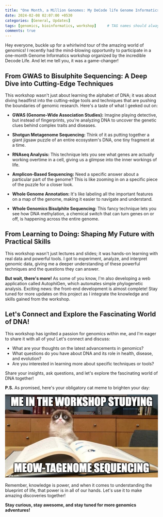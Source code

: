 ```yaml
---
title: "One Month, a Million Genomes: My DeCode life Genome Informatics Workshop Adventure!"
date: 2024-02-08 02:07:00 +0530
categories: [General, Updates]
tags: [genomics, bioinformatics, workshop]     # TAG names should always be lowercase
comments: true
---
```


Hey everyone, buckle up for a whirlwind tour of the amazing world of genomics!  I recently had the mind-blowing opportunity to participate in a one-month Genome Informatics workshop organized by the incredible Decode Life. And let me tell you, it was a game-changer! 

## From GWAS to Bisulphite Sequencing: A Deep Dive into Cutting-Edge Techniques

This workshop wasn't just about learning the alphabet of DNA; it was about diving headfirst into the cutting-edge tools and techniques that are pushing the boundaries of genomic research.  Here's a taste of what I geeked out on:

- **GWAS (Genome-Wide Association Studies):** Imagine playing detective, but instead of fingerprints, you're analyzing DNA to uncover the genetic clues behind complex traits and diseases.

- **Shotgun Metagenome Sequencing:** Think of it as putting together a giant jigsaw puzzle of an entire ecosystem's DNA, one tiny fragment at a time.

- **RNAseq Analysis:** This technique lets you see what genes are actually working overtime in a cell, giving us a glimpse into the inner workings of life.

- **Amplicon-Based Sequencing:** Need a specific answer about a particular part of the genome? This is like zooming in on a specific piece of the puzzle for a closer look.

- **Whole Genome Annotation:** It's like labeling all the important features on a map of the genome, making it easier to navigate and understand.

- **Whole Genomics Bisulphite Sequencing:** This fancy technique lets you see how DNA methylation, a chemical switch that can turn genes on or off, is happening across the entire genome. 

## From Learning to Doing: Shaping My Future with Practical Skills

This workshop wasn't just lectures and slides; it was hands-on learning with real data and powerful tools.  I got to experiment, analyze, and interpret genomic data, giving me a deeper understanding of these powerful techniques and the questions they can answer. 

**But wait, there's more!**  As some of you know, I'm also developing a web application called AutophiGen, which automates simple phylogenetic analysis.  Exciting news: the front-end development is almost complete!  Stay tuned for more updates on this project as I integrate the knowledge and skills gained from the workshop. 

## Let's Connect and Explore the Fascinating World of DNA!

This workshop has ignited a passion for genomics within me, and I'm eager to share it with all of you!  Let's connect and discuss:

* What are your thoughts on the latest advancements in genomics?
* What questions do you have about DNA and its role in health, disease, and evolution?
* Are you interested in learning more about specific techniques or tools?

Share your insights, ask questions, and let's explore the fascinating world of DNA together! 

**P.S.** As promised, here's your obligatory cat meme to brighten your day: 

![cat studying meme](../assets/img/second/cat.jpg)

Remember, knowledge is power, and when it comes to understanding the blueprint of life, that power is in all of our hands.  Let's use it to make amazing discoveries together! 

**Stay curious, stay awesome, and stay tuned for more genomics adventures!**
